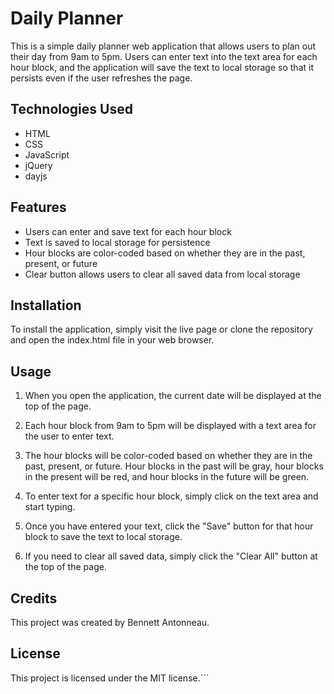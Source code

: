 # Daily Planner

This is a simple daily planner web application that allows users to plan out their day from 9am to 5pm. Users can enter text into the text area for each hour block, and the application will save the text to local storage so that it persists even if the user refreshes the page.

## Technologies Used

- HTML
- CSS
- JavaScript
- jQuery
- dayjs

## Features

- Users can enter and save text for each hour block
- Text is saved to local storage for persistence
- Hour blocks are color-coded based on whether they are in the past, present, or future
- Clear button allows users to clear all saved data from local storage

## Installation

To install the application, simply visit the live page or clone the repository and open the index.html file in your web browser.

## Usage

1. When you open the application, the current date will be displayed at the top of the page.

2. Each hour block from 9am to 5pm will be displayed with a text area for the user to enter text.

3. The hour blocks will be color-coded based on whether they are in the past, present, or future. Hour blocks in the past will be gray, hour blocks in the present will be red, and hour blocks in the future will be green.

4. To enter text for a specific hour block, simply click on the text area and start typing.

5. Once you have entered your text, click the "Save" button for that hour block to save the text to local storage.

6. If you need to clear all saved data, simply click the "Clear All" button at the top of the page.

## Credits

This project was created by Bennett Antonneau.

## License

This project is licensed under the MIT license.```


